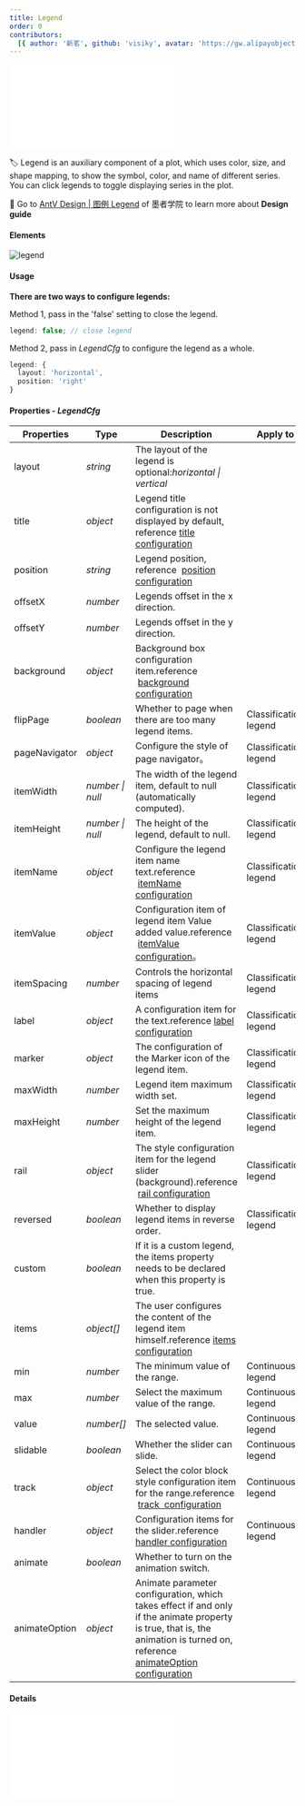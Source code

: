 ```yaml
---
title: Legend
order: 0
contributors:
  [{ author: '新茗', github: 'visiky', avatar: 'https://gw.alipayobjects.com/zos/antfincdn/KAeYPA3TV0/avatar.jpeg' }]
---
```


<embed src="@/docs/styles/component.md"></embed>

🏷️ Legend is an auxiliary component of a plot, which uses color, size, and shape mapping, to show the symbol, color, and name of different series. You can click legends to toggle displaying series in the plot.

🎨 Go to [AntV Design | 图例 Legend](https://www.yuque.com/mo-college/vis-design/hcs9p2) of 墨者学院 to learn more about **Design guide**

#### Elements

![legend](https://gw.alipayobjects.com/zos/antfincdn/COyXvtsGrl/f5bb4c22-f16a-422e-bfee-a9b3d0a5b1b9.png)

#### Usage

<b>There are two ways to configure legends:</b>

Method 1, pass in the 'false' setting to close the legend.

```ts
legend: false; // close legend
```

Method 2, pass in _LegendCfg_ to configure the legend as a whole.

```ts
legend: {
  layout: 'horizontal',
  position: 'right'
}
```

<a name="7a2DF"></a>

#### Properties - _LegendCfg_

| Properties    | Type             | Description                                                                                                                                                                                   | Apply to                                                                    |
| ------------- | ---------------- | --------------------------------------------------------------------------------------------------------------------------------------------------------------------------------------------- | --------------------------------------------------------------------------- |
| layout        | _string_         | The layout of the legend is optional:_horizontal \| vertical_                                                                                                                                 |                                                                             |
| title         | _object_         | Legend title configuration is not displayed by default, reference [title configuration](#title)                                                                                               |                                                                             |
| position      | _string_         | Legend position, reference  [position configuration](#position)                                                                                                                               |                                                                             |
| offsetX       | _number_         | Legends offset in the x direction.                                                                                                                                                            |                                                                             |
| offsetY       | _number_         | Legends offset in the y direction.                                                                                                                                                            |                                                                             |
| background    | _object_         | Background box configuration item.reference  [background configuration](#background)                                                                                                          |                                                                             |
| flipPage      | _boolean_        | Whether to page when there are too many legend items.                                                                                                                                         | <tag color="green" text="Classification legend">Classification legend</tag> |
| pageNavigator | _object_         | Configure the style of page navigator。                                                                                                                                                       | <tag color="green" text="Classification legend">Classification legend</tag> |
| itemWidth     | _number \| null_ | The width of the legend item, default to null (automatically computed).                                                                                                                       | <tag color="green" text="Classification legend">Classification legend</tag> |
| itemHeight    | _number \| null_ | The height of the legend, default to null.                                                                                                                                                    | <tag color="green" text="Classification legend">Classification legend</tag> |
| itemName      | _object_         | Configure the legend item name text.reference  [itemName configuration](#itemname)                                                                                                            | <tag color="green" text="Classification legend">Classification legend</tag> |
| itemValue     | _object_         | Configuration item of legend item Value added value.reference  [itemValue configuration](#itemvalue)。                                                                                        | <tag color="green" text="Classification legend">Classification legend</tag> |
| itemSpacing   | _number_         | Controls the horizontal spacing of legend items                                                                                                                                               | <tag color="green" text="Classification legend">Classification legend</tag> |
| label         | _object_         | A configuration item for the text.reference [label configuration](#label)                                                                                                                     | <tag color="green" text="Classification legend">Classification legend</tag> |
| marker        | _object_         | The configuration of the Marker icon of the legend item.                                                                                                                                      | <tag color="green" text="Classification legend">Classification legend</tag> |
| maxWidth      | _number_         | Legend item maximum width set.                                                                                                                                                                | <tag color="green" text="Classification legend">Classification legend</tag> |
| maxHeight     | _number_         | Set the maximum height of the legend item.                                                                                                                                                    | <tag color="green" text="Classification legend">Classification legend</tag> |
| rail          | _object_         | The style configuration item for the legend slider (background).reference  [rail configuration](#rail)                                                                                        | <tag color="green" text="Classification legend">Classification legend</tag> |
| reversed      | _boolean_        | Whether to display legend items in reverse order.                                                                                                                                             | <tag color="green" text="Classification legend">Classification legend</tag> |
| custom        | _boolean_        | If it is a custom legend, the items property needs to be declared when this property is true.                                                                                                 |                                                                             |
| items         | _object[]_       | The user configures the content of the legend item himself.reference [items configuration](#items)                                                                                            |                                                                             |
| min           | _number_         | The minimum value of the range.                                                                                                                                                               | <tag color="cyan" text="Continuous legend">Continuous legend</tag>          |
| max           | _number_         | Select the maximum value of the range.                                                                                                                                                        | <tag color="cyan" text="Continuous legend">Continuous legend</tag>          |
| value         | _number[]_       | The selected value.                                                                                                                                                                           | <tag color="cyan" text="Continuous legend">Continuous legend</tag>          |
| slidable      | _boolean_        | Whether the slider can slide.                                                                                                                                                                 | <tag color="cyan" text="Continuous legend">Continuous legend</tag>          |
| track         | _object_         | Select the color block style configuration item for the range.reference  [track  configuration](#track)                                                                                       | <tag color="cyan" text="Continuous legend">Continuous legend</tag>          |
| handler       | _object_         | Configuration items for the slider.reference [handler configuration](#handler)                                                                                                                | <tag color="cyan" text="Continuous legend">Continuous legend</tag>          |
| animate       | _boolean_        | Whether to turn on the animation switch.                                                                                                                                                      |                                                                             |
| animateOption | _object_         | Animate parameter configuration, which takes effect if and only if the animate property is true, that is, the animation is turned on, reference [animateOption configuration](#animateOption) |                                                                             |

<a name="fDpx7"></a>

#### Details

<embed src="@/docs/common/legend-cfg.en.md"></embed>
